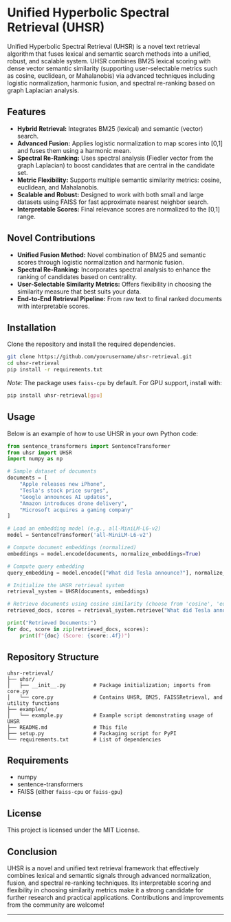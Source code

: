 # Unified Hyperbolic Spectral Retrieval (UHSR)

Unified Hyperbolic Spectral Retrieval (UHSR) is a novel text retrieval algorithm that fuses lexical and semantic search methods into a unified, robust, and scalable system. UHSR combines BM25 lexical scoring with dense vector semantic similarity (supporting user-selectable metrics such as cosine, euclidean, or Mahalanobis) via advanced techniques including logistic normalization, harmonic fusion, and spectral re-ranking based on graph Laplacian analysis.

## Features

- **Hybrid Retrieval:** Integrates BM25 (lexical) and semantic (vector) search.
- **Advanced Fusion:** Applies logistic normalization to map scores into [0,1] and fuses them using a harmonic mean.
- **Spectral Re-Ranking:** Uses spectral analysis (Fiedler vector from the graph Laplacian) to boost candidates that are central in the candidate set.
- **Metric Flexibility:** Supports multiple semantic similarity metrics: cosine, euclidean, and Mahalanobis.
- **Scalable and Robust:** Designed to work with both small and large datasets using FAISS for fast approximate nearest neighbor search.
- **Interpretable Scores:** Final relevance scores are normalized to the [0,1] range.

## Novel Contributions

- **Unified Fusion Method:** Novel combination of BM25 and semantic scores through logistic normalization and harmonic fusion.
- **Spectral Re-Ranking:** Incorporates spectral analysis to enhance the ranking of candidates based on centrality.
- **User-Selectable Similarity Metrics:** Offers flexibility in choosing the similarity measure that best suits your data.
- **End-to-End Retrieval Pipeline:** From raw text to final ranked documents with interpretable scores.

## Installation

Clone the repository and install the required dependencies.

```bash
git clone https://github.com/yourusername/uhsr-retrieval.git
cd uhsr-retrieval
pip install -r requirements.txt
```

*Note:* The package uses `faiss-cpu` by default. For GPU support, install with:

```bash
pip install uhsr-retrieval[gpu]
```

## Usage

Below is an example of how to use UHSR in your own Python code:

```python
from sentence_transformers import SentenceTransformer
from uhsr import UHSR
import numpy as np

# Sample dataset of documents
documents = [
    "Apple releases new iPhone",
    "Tesla's stock price surges",
    "Google announces AI updates",
    "Amazon introduces drone delivery",
    "Microsoft acquires a gaming company"
]

# Load an embedding model (e.g., all-MiniLM-L6-v2)
model = SentenceTransformer('all-MiniLM-L6-v2')

# Compute document embeddings (normalized)
embeddings = model.encode(documents, normalize_embeddings=True)

# Compute query embedding
query_embedding = model.encode(["What did Tesla announce?"], normalize_embeddings=True)[0]

# Initialize the UHSR retrieval system
retrieval_system = UHSR(documents, embeddings)

# Retrieve documents using cosine similarity (choose from 'cosine', 'euclidean', or 'mahalanobis')
retrieved_docs, scores = retrieval_system.retrieve("What did Tesla announce?", query_embedding, top_k=3, metric='cosine')

print("Retrieved Documents:")
for doc, score in zip(retrieved_docs, scores):
    print(f"{doc} (Score: {score:.4f})")
```

## Repository Structure

```
uhsr-retrieval/
├── uhsr/
│   ├── __init__.py         # Package initialization; imports from core.py
│   └── core.py             # Contains UHSR, BM25, FAISSRetrieval, and utility functions
├── examples/
│   └── example.py          # Example script demonstrating usage of UHSR
├── README.md               # This file
├── setup.py                # Packaging script for PyPI
└── requirements.txt        # List of dependencies
```

## Requirements

- numpy
- sentence-transformers
- FAISS (either `faiss-cpu` or `faiss-gpu`)

## License

This project is licensed under the MIT License.

## Conclusion

UHSR is a novel and unified text retrieval framework that effectively combines lexical and semantic signals through advanced normalization, fusion, and spectral re-ranking techniques. Its interpretable scoring and flexibility in choosing similarity metrics make it a strong candidate for further research and practical applications. Contributions and improvements from the community are welcome!

---